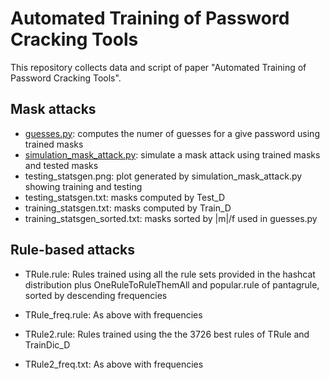 # Automated Training of Password Cracking Tools

This repository collects data and script of paper "Automated Training of Password Cracking Tools".

## Mask attacks

- [guesses.py](https://github.com/focardi/PasswordCrackingTraining/blob/master/masks/guesses.py): computes the numer of guesses for a give password using trained masks
- [simulation_mask_attack.py](https://github.com/focardi/PasswordCrackingTraining/blob/master/masks/simulation_mask_attack.py): simulate a mask attack using trained masks and tested masks
- testing_statsgen.png: plot generated by simulation_mask_attack.py showing training and testing
- testing_statsgen.txt: masks computed by Test_D
- training_statsgen.txt: masks computed by Train_D
- training_statsgen_sorted.txt: masks sorted by |m|/f used in guesses.py

## Rule-based attacks

- TRule.rule: Rules trained using all the rule sets provided in the hashcat distribution plus OneRuleToRuleThemAll and popular.rule of pantagrule, sorted by descending frequencies

- TRule_freq.rule: As above with frequencies

- TRule2.rule: Rules trained using the the 3726 best rules of TRule and TrainDic_D

- TRule2_freq.txt: As above with frequencies